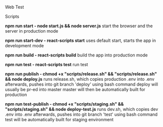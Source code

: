 Web Test

Scripts 

**npm run start - node start.js && node server.js**
start the browser and the server in production mode

**npm run start-dev - react-scripts start**
uses default start, starts the app in development mode

**npm run build - react-scripts build**
build the app into production mode

**npm run test - react-scripts test**
run test

**npm run publish - chmod +x \"scripts/release.sh\" && \"scripts/release.sh\" && node deploy.js**
runs release.sh, which copies production .env into .env
afterwards, pushes into git branch 'deploy' using bash command 
deploy will usually be pr-ed into master
master will then be automatically built for production

**npm run test-publish - chmod +x \"scripts/staging.sh\" && \"scripts/staging.sh\" && node deploy-test.js**
runs dev.sh, which copies dev .env into .env
afterwards, pushes into git branch 'test' using bash command 
test will be automatically built for staging environment
